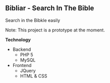 ## Bibliar - Search In The Bible
Search in the Bibkle easily 

Note: This project is a prototype at the moment. 

__Technology__
* Backend
	* PHP 5
	* MySQL
* Frontend
	* JQuery
	* HTML & CSS

